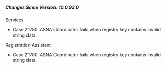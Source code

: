 <h5 id="SinceVersion">Changes Since Version: 10.0.93.0</h5>

<span class="changeNoteHeading">Services</span>
<ul>
    <li>Case 21780. ASNA Coordinator fails when registry key contains invalid string data.</li>
</ul>

<span class="changeNoteHeading">Registration Assistant</span>
<ul>
    <li>Case 21780. ASNA Coordinator fails when registry key contains invalid string data.</li>
</ul>